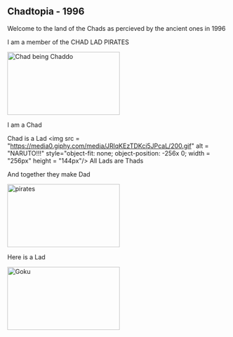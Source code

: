 ## Chadtopia - 1996

Welcome to the land of the Chads as percieved by the ancient ones in 1996


I am a member of the CHAD LAD PIRATES

<img src = "https://i.redd.it/30njfs9li5u51.jpg" alt = "Chad being Chaddo" width = "256px" height = "144px"/>


I am a Chad

Chad is a Lad
<img src = "https://media0.giphy.com/media/JRlqKEzTDKci5JPcaL/200.gif" alt = "NARUTO!!!" style="object-fit: none; object-position: -256x 0; width = "256px" height = "144px"/>
All Lads are Thads

And together they make Dad

<img src = "https://media.tenor.com/images/62e0245fa57be393e81726c60e58bffd/tenor.gif" alt = "pirates" width = "256px" height = "144px"/>

Here is a Lad

<img src = "https://thumbs.gfycat.com/GrotesqueGorgeousAmurratsnake-max-1mb.gif" alt = "Goku" width = "256px" height = "144px"/>
